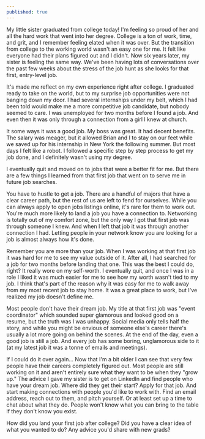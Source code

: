 ```yaml
---
published: true
---
```

My little sister graduated from college today! I'm feeling so proud of her and all the hard work that went into her degree. College is a ton of work, time, and grit, and I remember feeling elated when it was over. But the transition from college to the working world wasn't an easy one for me. It felt like everyone had their plans figured out and I didn't. Now six years later, my sister is feeling the same way. We've been having lots of conversations over the past few weeks about the stress of the job hunt as she looks for that first, entry-level job.

It's made me reflect on my own experience right after college. I graduated ready to take on the world, but to my surprise job opportunities were not banging down my door. I had several internships under my belt, which I had been told would make me a more competitive job candidate, but nobody seemed to care. I was unemployed for two months before I found a job. And even then it was only through a connection from a girl I knew at church. 

It some ways it was a good job. My boss was great. It had decent benefits. The salary was meager, but it allowed Brian and I to stay on our feet while we saved up for his internship in New York the following summer. But most days I felt like a robot. I followed a specific step by step process to get my job done, and I definitely wasn't using my degree. 

I eventually quit and moved on to jobs that were a better fit for me. But there are a few things I learned from that first job that went on to serve me in future job searches. 

You have to hustle to get a job. There are a handful of majors that have a  clear career path, but the rest of us are left to fend for ourselves. While you can always apply to open jobs listings online, it's rare for them to work out. You're much more likely to land a job you have a connection to. Networking is totally out of my comfort zone, but the only way I got that first job was through someone I knew. And when I left that job it was through another connection I had. Letting people in your network know you are looking for a job is almost always how it's done. 

Remember you are more than your job. When I was working at that first job it was hard for me to see my value outside of it. After all, I had searched for a job for two months before landing that one. This was the best I could do, right? It really wore on my self-worth. I eventually quit, and once I was in a role I liked it was much easier for me to see how my worth wasn't tied to my job. I think that's part of the reason why it was easy for me to walk away from my most recent job to stay home. It was a great place to work, but I've realized my job doesn't define me. 

Most people don't have their dream job. My title at that first job was "event coordinator" which sounded super glamorous and looked good on a resume, but the truth was I was unhappy. Social media only tells half the story, and while you might be envious of someone else's career there's usually a lot more going on behind the scenes. At the end of the day, even a good job is still a job. And every job has some boring, unglamorous side to it (at my latest job it was a tonne of emails and meetings). 

If I could do it over again... 
Now that I'm a bit older I can see that very few people have their careers completely figured out. Most people are still working on it and aren't entirely sure what they want to be when they "grow up." The advice I gave my sister is to get on LinkedIn and find people who have your dream job. Where did they get their start? Apply for that job. And start making connections with people you'd like to work with. Find an email address, reach out to them, and pitch yourself. Or at least set up a time to chat about what they do. People won't know what you can bring to the table if they don't know you exist. 

How did you land your first job after college? Did you have a clear idea of what you wanted to do? Any advice you'd share with new grads?
